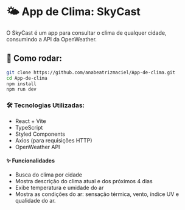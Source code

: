 # 🌤️ App de Clima: SkyCast

O SkyCast é um app para consultar o clima de qualquer cidade, consumindo a API da OpenWeather.

## 🚀 Como rodar:

```bash
git clone https://github.com/anabeatrizmaciel/App-de-clima.git
cd App-de-clima
npm install
npm run dev

```

### 🛠️ Tecnologias Utilizadas:

- React + Vite
- TypeScript
- Styled Components
- Axios (para requisições HTTP)
- OpenWeather API

#### ✨ Funcionalidades 

- Busca do clima por cidade
- Mostra descrição do clima atual e dos próximos 4 dias
- Exibe temperatura e umidade do ar
- Mostra as condições do ar: sensação térmica, vento, índice UV e qualidade do ar.
